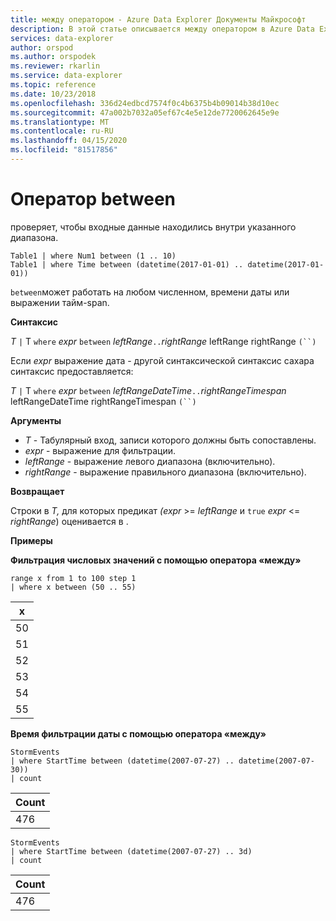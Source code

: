 ```yaml
---
title: между оператором - Azure Data Explorer Документы Майкрософт
description: В этой статье описывается между оператором в Azure Data Explorer.
services: data-explorer
author: orspod
ms.author: orspodek
ms.reviewer: rkarlin
ms.service: data-explorer
ms.topic: reference
ms.date: 10/23/2018
ms.openlocfilehash: 336d24edbcd7574f0c4b6375b4b09014b38d10ec
ms.sourcegitcommit: 47a002b7032a05ef67c4e5e12de7720062645e9e
ms.translationtype: MT
ms.contentlocale: ru-RU
ms.lasthandoff: 04/15/2020
ms.locfileid: "81517856"
---
```

# <a name="between-operator"></a>Оператор between

проверяет, чтобы входные данные находились внутри указанного диапазона.

```kusto
Table1 | where Num1 between (1 .. 10)
Table1 | where Time between (datetime(2017-01-01) .. datetime(2017-01-01))
```

`between`может работать на любом численном, времени даты или выражении тайм-span.
 
**Синтаксис**

*T* `|` T `where` *expr* `between` *leftRange*` .. `*rightRange* leftRange rightRange `(``)`   
 
Если *expr* выражение дата - другой синтаксической синтаксис сахара синтаксис предоставляется:

*T* `|` T `where` *expr* `between` *leftRangeDateTime*` .. `*rightRangeTimespan* leftRangeDateTime rightRangeTimespan `(``)`   

**Аргументы**

* *T* - Табулярный вход, записи которого должны быть сопоставлены.
* *expr* - выражение для фильтрации.
* *leftRange* - выражение левого диапазона (включительно).
* *rightRange* - выражение правильного диапазона (включительно).

**Возвращает**

Строки в *T,* для которых предикат *(expr* >= *leftRange* и `true` *expr* <= *rightRange*) оценивается в .

**Примеры**  

**Фильтрация числовых значений с помощью оператора «между»**  

```kusto
range x from 1 to 100 step 1
| where x between (50 .. 55)
```

|x|
|---|
|50|
|51|
|52|
|53|
|54|
|55|

**Время фильтрации даты с помощью оператора «между»**  


```kusto
StormEvents
| where StartTime between (datetime(2007-07-27) .. datetime(2007-07-30))
| count 
```

|Count|
|---|
|476|


```kusto
StormEvents
| where StartTime between (datetime(2007-07-27) .. 3d)
| count 
```

|Count|
|---|
|476|